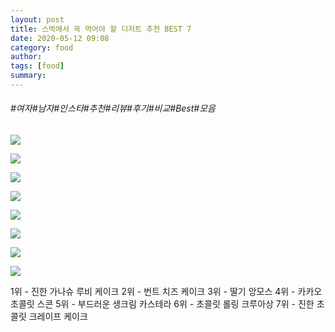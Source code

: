 ```yaml
---
layout: post
title: 스벅에서 꼭 먹어야 할 디저트 추천 BEST 7
date: 2020-05-12 09:08
category: food
author: 
tags: [food]
summary: 
---
```


###### #여자#남자#인스타#추천#리뷰#후기#비교#Best#모음

![](https://img1.daumcdn.net/thumb/R720x0/?fname=https%3A%2F%2Ft1.daumcdn.net%2Fliveboard%2Fpotenshop%2Fd22709595e2448abaf0068b620508555.png)

![](https://img1.daumcdn.net/thumb/R720x0/?fname=https%3A%2F%2Ft1.daumcdn.net%2Fliveboard%2Fpotenshop%2F78160bfec86b4a67aab12bd2b64ae344.png)

![](https://img1.daumcdn.net/thumb/R720x0/?fname=https%3A%2F%2Ft1.daumcdn.net%2Fliveboard%2Fpotenshop%2F88db42c50b71493298cf48d900129051.png)

![](https://img1.daumcdn.net/thumb/R720x0/?fname=https%3A%2F%2Ft1.daumcdn.net%2Fliveboard%2Fpotenshop%2Fd685cc40c0044e4287739dcd83c12a9e.png)

![](https://img1.daumcdn.net/thumb/R720x0/?fname=https%3A%2F%2Ft1.daumcdn.net%2Fliveboard%2Fpotenshop%2Fcddef75c79874f399ca2294fe4ae8f4b.png)

![](https://img1.daumcdn.net/thumb/R720x0/?fname=https%3A%2F%2Ft1.daumcdn.net%2Fliveboard%2Fpotenshop%2Fc1968b0fb5ce491e862aa73566797047.png)

![](https://img1.daumcdn.net/thumb/R720x0/?fname=https%3A%2F%2Ft1.daumcdn.net%2Fliveboard%2Fpotenshop%2F2db4d5fa6f56445ba64bb218e05a9284.png)

![](https://img1.daumcdn.net/thumb/R720x0/?fname=https%3A%2F%2Ft1.daumcdn.net%2Fliveboard%2Fpotenshop%2F716e599aba954641be71b598f40f4055.png)

1위 - 진한 가나슈 루비 케이크 
2위 - 번트 치즈 케이크 
3위 - 딸기 앙모스 
4위 - 카카오 초콜릿 스콘
5위 - 부드러운 생크림 카스테라 
6위 - 초콜릿 롤링 크루아상
7위 - 진한 초콜릿 크레이프 케이크
